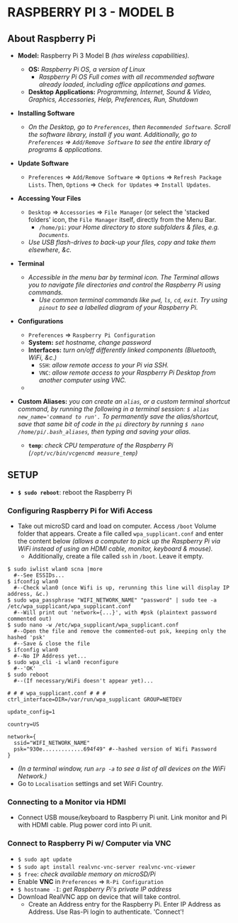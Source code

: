 # RASPBERRY PI 3 - MODEL B

## About Raspberry Pi
- **Model:** Raspberry Pi 3 Model B *(has wireless capabilities).*
  - **OS:** *Raspberry Pi OS, a version of Linux*
    - *Raspberry Pi OS Full comes with all recommended software already loaded, including office applications and games.*
  - **Desktop Applications:** *Programming, Internet, Sound & Video, Graphics, Accessories, Help, Preferences, Run, Shutdown*
- **Installing Software**
  - *On the Desktop, go to ```Preferences```, then ```Recommended Software```. Scroll the software library, install if you want. Additionally, go to ```Preferences``` => ```Add/Remove Software``` to see the entire library of programs & applications.*
- **Update Software**
  - ```Preferences``` => ```Add/Remove Software``` => ```Options``` => ```Refresh Package Lists```. Then, ```Options``` => ```Check for Updates``` => ```Install Updates```.
- **Accessing Your Files**
  - ```Desktop``` => ```Accessories``` => ```File Manager``` (or select the 'stacked folders' icon, the ```File Manager``` itself, directly from the Menu Bar. 
    - ```/home/pi```: *your Home directory to store subfolders & files, e.g. ```Documents```.*
  - *Use USB flash-drives to back-up your files, copy and take them elsewhere, &c.*
- **Terminal**
  - *Accessible in the menu bar by terminal icon. The Terminal allows you to navigate file directories and control the Raspberry Pi using commands.*
    - *Use common terminal commands like ```pwd```, ```ls```, ```cd```, ```exit```. Try using ```pinout``` to see a labelled diagram of your Raspberry Pi.*
- **Configurations**
  - ```Preferences``` => ```Raspberry Pi Configuration```
  - **System:** *set hostname, change password*
  - **Interfaces:** *turn on/off differently linked components (Bluetooth, WiFi, &c.)*
    - ```SSH```: *allow remote access to your Pi via SSH.*
    - ```VNC```: *allow remote access to your Raspberry Pi Desktop from another computer using VNC.*
  - 

- **Custom Aliases:** *you can create an ```alias```, or a custom terminal shortcut command, by running the following in a terminal session: ```$ alias new_name='command to run'.``` To permanently save the alias/shortcut, save that same bit of code in the ```pi``` directory by running ```$ nano /home/pi/.bash_aliases```, then typing and saving your alias.*
  - **```temp```**: *check CPU temperature of the Raspberry Pi (```/opt/vc/bin/vcgencmd measure_temp```)*


## SETUP
- **```$ sudo reboot```**: reboot the Raspberry Pi

### Configuring Raspberry Pi for Wifi Access
- Take out microSD card and load on computer. Access ```/boot``` Volume folder that appears. Create a file called ```wpa_supplicant.conf``` and enter the content below *(allows a computer to pick up the Raspberry Pi via WiFi instead of using an HDMI cable, monitor, keyboard & mouse).*
  - Additionally, create a file called ```ssh``` in ```/boot```. Leave it empty.
```
$ sudo iwlist wlan0 scna |more
  #--See ESSIDs...
$ ifconfig wlan0
  #--Check wlan0 (once Wifi is up, rerunning this line will display IP address, &c.)
$ sudo wpa_passphrase "WIFI_NETWORK_NAME" "password" | sudo tee -a /etc/wpa_supplicant/wpa_supplicant.conf
  #--Will print out 'network={...}', with #psk (plaintext password commented out)
$ sudo nano -w /etc/wpa_supplicant/wpa_supplicant.conf 
  #--Open the file and remove the commented-out psk, keeping only the hashed 'psk'
  #--Save & close the file
$ ifconfig wlan0
  #--No IP Address yet...
$ sudo wpa_cli -i wlan0 reconfigure
  #--'OK'
$ sudo reboot
  #--(If necessary/WiFi doesn't appear yet)...

```
```
# # # wpa_supplicant.conf # # #
ctrl_interface=DIR=/var/run/wpa_supplicant GROUP=NETDEV

update_config=1

country=US

network={
  ssid="WIFI_NETWORK_NAME"
  psk="930e.............694f49" #--hashed version of Wifi Password
}

```
- *(In a terminal window, run ```arp -a``` to see a list of all devices on the WiFi Network.)*
- Go to ```Localisation``` settings and set WiFi Country.

### Connecting to a Monitor via HDMI
- Connect USB mouse/keyboard to Raspberry Pi unit. Link monitor and Pi with HDMI cable. Plug power cord into Pi unit.

### Connect to Raspberry Pi w/ Computer via VNC
- ```$ sudo apt update```
- ```$ sudo apt install realvnc-vnc-server realvnc-vnc-viewer```
- ```$ free```: *check available memory on microSD/Pi*
- Enable **VNC** in ```Preferences``` => ```R-Pi Configuration```
- ```$ hostname -I```: *get Raspberry Pi's private IP address*
- Download RealVNC app on device that will take control.
  - Create an Address entry for the Raspberry Pi. Enter IP Address as Address. Use Ras-Pi login to authenticate. 'Connect'!

